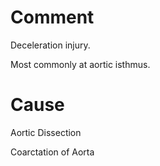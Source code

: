 # Comment

Deceleration injury.

Most commonly at aortic isthmus.

# Cause

Aortic Dissection

Coarctation of Aorta
